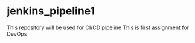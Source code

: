 # jenkins_pipeline1
This repository will be used for  CI/CD pipeline
This is first assignment
for DevOps

